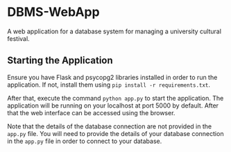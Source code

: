 # DBMS-WebApp

A web application for a database system for managing a university cultural festival.

## Starting the Application

Ensure you have Flask and psycopg2 libraries installed in order to run the application. If not, install them using `pip install -r requirements.txt`.

After that, execute the command `python app.py` to start the application. The application will be running on your localhost at port 5000 by default. After that the web interface can be accessed using the browser.

Note that the details of the database connection are not provided in the `app.py` file. You will need to provide the details of your database connection in the `app.py` file in order to connect to your database.
